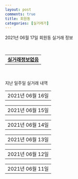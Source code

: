```yaml
---
layout: post
comments: true
title: 회원동
categories: [실거래가]
---
```


2021년 06월 17일 회원동 실거래 정보

<script type="text/javascript">
  google.charts.load('current', {'packages':['corechart']});
  google.charts.setOnLoadCallback(drawChart);

  function drawChart() {
    var data = google.visualization.arrayToDataTable([['거래일', '매매', '전월세', '전매'], ['2021-02', 8, 1, 0], ['2021-03', 6, 7, 0], ['2021-04', 7, 3, 0], ['2021-05', 11, 4, 0], ['2021-06', 51, 0, 0]]);

    var options = {
      title: '최근 유형별 거래량 추이',
      legend: { position: 'bottom' }
    };

    var chart = new google.visualization.LineChart(document.getElementById('columnchart_material'));
    chart.draw(data, (options));
  }
</script>

<div id="columnchart_material" style="width: 450px; margin-left: -35px; display: none"></div>
<br>
<table>
  <tr>
    <td colspan="4" style="font-weight: bold;"><a href="https://search.naver.com/search.naver?query=회원동 실거래정보없음">실거래정보없음</a></td>
  </tr>
    
</table>
    
<div style="margin-top: 50px; margin-bottom: 13px">지난 일주일 실거래 내역</div>

  <table style="width: 100%; margin-bottom: 1px">
      <tr class="header">
        <td>2021년 06월 16일</td>
      </tr>
      <tr class="child" style="display: none">
        <td>
            
        <table>
          <tr>
            <td colspan="4" style="font-weight: bold;"><a href="https://search.naver.com/search.naver?query=실거래정보없음">실거래정보없음</a></td>
          </tr>

        </table>
    
        </td>
      </tr>
  </table>
    
  <table style="width: 100%; margin-bottom: 1px">
      <tr class="header">
        <td>2021년 06월 15일</td>
      </tr>
      <tr class="child" style="display: none">
        <td>
            
        <table>
          <tr>
            <td colspan="4" style="font-weight: bold;"><a href="https://search.naver.com/search.naver?query=신진">신진</a></td>
          </tr>

          <tr>
            <td><a style="color: blue">매매</a></td>
            <td>1층</td>
            <td>68.17㎡</td>
            <td>계약일 2021-06-03</td>
          </tr>
          <tr>
            <td colspan="4">8,400</td>
          </tr>
    
        </table>
    
        </td>
      </tr>
  </table>
    
  <table style="width: 100%; margin-bottom: 1px">
      <tr class="header">
        <td>2021년 06월 14일</td>
      </tr>
      <tr class="child" style="display: none">
        <td>
            
        <table>
          <tr>
            <td colspan="4" style="font-weight: bold;"><a href="https://search.naver.com/search.naver?query=실거래정보없음">실거래정보없음</a></td>
          </tr>

        </table>
    
        </td>
      </tr>
  </table>
    
  <table style="width: 100%; margin-bottom: 1px">
      <tr class="header">
        <td>2021년 06월 13일</td>
      </tr>
      <tr class="child" style="display: none">
        <td>
            
        <table>
          <tr>
            <td colspan="4" style="font-weight: bold;"><a href="https://search.naver.com/search.naver?query=실거래정보없음">실거래정보없음</a></td>
          </tr>

        </table>
    
        </td>
      </tr>
  </table>
    
  <table style="width: 100%; margin-bottom: 1px">
      <tr class="header">
        <td>2021년 06월 12일</td>
      </tr>
      <tr class="child" style="display: none">
        <td>
            
        <table>
          <tr>
            <td colspan="4" style="font-weight: bold;"><a href="https://search.naver.com/search.naver?query=e-편한세상창원파크센트럴">e-편한세상창원파크센트럴</a></td>
          </tr>

          <tr>
            <td><a style="color: blue">매매</a></td>
            <td>3층</td>
            <td>103.2221㎡</td>
            <td>계약일 2021-06-08</td>
          </tr>
          <tr>
            <td colspan="4">27,993<br>기존최고가 27,993</td>
          </tr>
    
          <tr>
            <td><a style="color: blue">매매</a></td>
            <td>2층</td>
            <td>103.2221㎡</td>
            <td>계약일 2021-06-08</td>
          </tr>
          <tr>
            <td colspan="4">27,993<br>기존최고가 27,993</td>
          </tr>
    
          <tr>
            <td><a style="color: blue">매매</a></td>
            <td>1층</td>
            <td>103.2221㎡</td>
            <td>계약일 2021-06-08</td>
          </tr>
          <tr>
            <td colspan="4">27,993<br>기존최고가 27,993</td>
          </tr>
    
          <tr>
            <td><a style="color: blue">매매</a></td>
            <td>3층</td>
            <td>103.2221㎡</td>
            <td>계약일 2021-06-08</td>
          </tr>
          <tr>
            <td colspan="4">27,993<br>기존최고가 27,993</td>
          </tr>
    
          <tr>
            <td><a style="color: blue">매매</a></td>
            <td>2층</td>
            <td>103.2221㎡</td>
            <td>계약일 2021-06-08</td>
          </tr>
          <tr>
            <td colspan="4">27,993<br>기존최고가 27,993</td>
          </tr>
    
          <tr>
            <td><a style="color: blue">매매</a></td>
            <td>1층</td>
            <td>103.2221㎡</td>
            <td>계약일 2021-06-08</td>
          </tr>
          <tr>
            <td colspan="4">27,993<br>기존최고가 27,993</td>
          </tr>
    
          <tr>
            <td><a style="color: blue">매매</a></td>
            <td>4층</td>
            <td>103.2221㎡</td>
            <td>계약일 2021-06-08</td>
          </tr>
          <tr>
            <td colspan="4">27,993<br>기존최고가 27,993</td>
          </tr>
    
          <tr>
            <td><a style="color: blue">매매</a></td>
            <td>5층</td>
            <td>103.2221㎡</td>
            <td>계약일 2021-06-08</td>
          </tr>
          <tr>
            <td colspan="4">27,993<br>기존최고가 27,993</td>
          </tr>
    
          <tr>
            <td><a style="color: blue">매매</a></td>
            <td>7층</td>
            <td>103.2221㎡</td>
            <td>계약일 2021-06-08</td>
          </tr>
          <tr>
            <td colspan="4">27,993</td>
          </tr>
    
          <tr>
            <td><a style="color: blue">매매</a></td>
            <td>9층</td>
            <td>103.2221㎡</td>
            <td>계약일 2021-06-08</td>
          </tr>
          <tr>
            <td colspan="4">27,993</td>
          </tr>
    
          <tr>
            <td><a style="color: blue">매매</a></td>
            <td>4층</td>
            <td>103.2221㎡</td>
            <td>계약일 2021-06-08</td>
          </tr>
          <tr>
            <td colspan="4">27,993<br>기존최고가 27,993</td>
          </tr>
    
          <tr>
            <td><a style="color: blue">매매</a></td>
            <td>6층</td>
            <td>103.2221㎡</td>
            <td>계약일 2021-06-08</td>
          </tr>
          <tr>
            <td colspan="4">27,993<br>기존최고가 27,993</td>
          </tr>
    
          <tr>
            <td><a style="color: blue">매매</a></td>
            <td>6층</td>
            <td>103.2221㎡</td>
            <td>계약일 2021-06-08</td>
          </tr>
          <tr>
            <td colspan="4">27,993<br>기존최고가 27,993</td>
          </tr>
    
          <tr>
            <td><a style="color: blue">매매</a></td>
            <td>5층</td>
            <td>103.2221㎡</td>
            <td>계약일 2021-06-08</td>
          </tr>
          <tr>
            <td colspan="4">27,993<br>기존최고가 27,993</td>
          </tr>
    
          <tr>
            <td><a style="color: blue">매매</a></td>
            <td>18층</td>
            <td>103.2221㎡</td>
            <td>계약일 2021-06-08</td>
          </tr>
          <tr>
            <td colspan="4">27,993</td>
          </tr>
    
          <tr>
            <td><a style="color: blue">매매</a></td>
            <td>11층</td>
            <td>103.2221㎡</td>
            <td>계약일 2021-06-08</td>
          </tr>
          <tr>
            <td colspan="4">27,993</td>
          </tr>
    
          <tr>
            <td><a style="color: blue">매매</a></td>
            <td>25층</td>
            <td>103.2221㎡</td>
            <td>계약일 2021-06-08</td>
          </tr>
          <tr>
            <td colspan="4">27,993</td>
          </tr>
    
          <tr>
            <td><a style="color: blue">매매</a></td>
            <td>24층</td>
            <td>103.2221㎡</td>
            <td>계약일 2021-06-08</td>
          </tr>
          <tr>
            <td colspan="4">27,993</td>
          </tr>
    
          <tr>
            <td><a style="color: blue">매매</a></td>
            <td>27층</td>
            <td>103.2221㎡</td>
            <td>계약일 2021-06-08</td>
          </tr>
          <tr>
            <td colspan="4">27,993</td>
          </tr>
    
          <tr>
            <td><a style="color: blue">매매</a></td>
            <td>26층</td>
            <td>103.2221㎡</td>
            <td>계약일 2021-06-08</td>
          </tr>
          <tr>
            <td colspan="4">27,993</td>
          </tr>
    
          <tr>
            <td><a style="color: blue">매매</a></td>
            <td>1층</td>
            <td>38.8628㎡</td>
            <td>계약일 2021-06-08</td>
          </tr>
          <tr>
            <td colspan="4">13,129<br>기존최고가 13,129</td>
          </tr>
    
          <tr>
            <td><a style="color: blue">매매</a></td>
            <td>1층</td>
            <td>38.8628㎡</td>
            <td>계약일 2021-06-08</td>
          </tr>
          <tr>
            <td colspan="4">13,129<br>기존최고가 13,129</td>
          </tr>
    
          <tr>
            <td><a style="color: blue">매매</a></td>
            <td>2층</td>
            <td>38.8628㎡</td>
            <td>계약일 2021-06-08</td>
          </tr>
          <tr>
            <td colspan="4">13,129<br>기존최고가 13,129</td>
          </tr>
    
          <tr>
            <td><a style="color: blue">매매</a></td>
            <td>2층</td>
            <td>38.8628㎡</td>
            <td>계약일 2021-06-08</td>
          </tr>
          <tr>
            <td colspan="4">13,129<br>기존최고가 13,129</td>
          </tr>
    
          <tr>
            <td><a style="color: blue">매매</a></td>
            <td>5층</td>
            <td>38.8628㎡</td>
            <td>계약일 2021-06-08</td>
          </tr>
          <tr>
            <td colspan="4">13,129<br>기존최고가 13,129</td>
          </tr>
    
          <tr>
            <td><a style="color: blue">매매</a></td>
            <td>4층</td>
            <td>38.8628㎡</td>
            <td>계약일 2021-06-08</td>
          </tr>
          <tr>
            <td colspan="4">13,129<br>기존최고가 13,129</td>
          </tr>
    
          <tr>
            <td><a style="color: blue">매매</a></td>
            <td>5층</td>
            <td>38.8628㎡</td>
            <td>계약일 2021-06-08</td>
          </tr>
          <tr>
            <td colspan="4">13,129<br>기존최고가 13,129</td>
          </tr>
    
          <tr>
            <td><a style="color: blue">매매</a></td>
            <td>5층</td>
            <td>38.8628㎡</td>
            <td>계약일 2021-06-08</td>
          </tr>
          <tr>
            <td colspan="4">13,129<br>기존최고가 13,129</td>
          </tr>
    
          <tr>
            <td><a style="color: blue">매매</a></td>
            <td>6층</td>
            <td>38.8628㎡</td>
            <td>계약일 2021-06-08</td>
          </tr>
          <tr>
            <td colspan="4">13,129</td>
          </tr>
    
          <tr>
            <td><a style="color: blue">매매</a></td>
            <td>3층</td>
            <td>38.8628㎡</td>
            <td>계약일 2021-06-08</td>
          </tr>
          <tr>
            <td colspan="4">13,129<br>기존최고가 13,129</td>
          </tr>
    
          <tr>
            <td><a style="color: blue">매매</a></td>
            <td>3층</td>
            <td>38.8628㎡</td>
            <td>계약일 2021-06-08</td>
          </tr>
          <tr>
            <td colspan="4">13,129<br>기존최고가 13,129</td>
          </tr>
    
          <tr>
            <td><a style="color: blue">매매</a></td>
            <td>3층</td>
            <td>38.8628㎡</td>
            <td>계약일 2021-06-08</td>
          </tr>
          <tr>
            <td colspan="4">13,129<br>기존최고가 13,129</td>
          </tr>
    
          <tr>
            <td><a style="color: blue">매매</a></td>
            <td>4층</td>
            <td>38.8628㎡</td>
            <td>계약일 2021-06-08</td>
          </tr>
          <tr>
            <td colspan="4">13,129<br>기존최고가 13,129</td>
          </tr>
    
          <tr>
            <td><a style="color: blue">매매</a></td>
            <td>4층</td>
            <td>38.8628㎡</td>
            <td>계약일 2021-06-08</td>
          </tr>
          <tr>
            <td colspan="4">13,129<br>기존최고가 13,129</td>
          </tr>
    
          <tr>
            <td><a style="color: blue">매매</a></td>
            <td>8층</td>
            <td>38.8628㎡</td>
            <td>계약일 2021-06-08</td>
          </tr>
          <tr>
            <td colspan="4">13,129<br>기존최고가 13,129</td>
          </tr>
    
          <tr>
            <td><a style="color: blue">매매</a></td>
            <td>7층</td>
            <td>38.8628㎡</td>
            <td>계약일 2021-06-08</td>
          </tr>
          <tr>
            <td colspan="4">13,129<br>기존최고가 13,129</td>
          </tr>
    
          <tr>
            <td><a style="color: blue">매매</a></td>
            <td>7층</td>
            <td>38.8628㎡</td>
            <td>계약일 2021-06-08</td>
          </tr>
          <tr>
            <td colspan="4">13,129<br>기존최고가 13,129</td>
          </tr>
    
          <tr>
            <td><a style="color: blue">매매</a></td>
            <td>9층</td>
            <td>38.8628㎡</td>
            <td>계약일 2021-06-08</td>
          </tr>
          <tr>
            <td colspan="4">13,129<br>기존최고가 13,129</td>
          </tr>
    
          <tr>
            <td><a style="color: blue">매매</a></td>
            <td>9층</td>
            <td>38.8628㎡</td>
            <td>계약일 2021-06-08</td>
          </tr>
          <tr>
            <td colspan="4">13,129<br>기존최고가 13,129</td>
          </tr>
    
          <tr>
            <td><a style="color: blue">매매</a></td>
            <td>10층</td>
            <td>38.8628㎡</td>
            <td>계약일 2021-06-08</td>
          </tr>
          <tr>
            <td colspan="4">13,129</td>
          </tr>
    
          <tr>
            <td><a style="color: blue">매매</a></td>
            <td>8층</td>
            <td>38.8628㎡</td>
            <td>계약일 2021-06-08</td>
          </tr>
          <tr>
            <td colspan="4">13,129<br>기존최고가 13,129</td>
          </tr>
    
          <tr>
            <td><a style="color: blue">매매</a></td>
            <td>9층</td>
            <td>38.8628㎡</td>
            <td>계약일 2021-06-08</td>
          </tr>
          <tr>
            <td colspan="4">13,129<br>기존최고가 13,129</td>
          </tr>
    
          <tr>
            <td><a style="color: blue">매매</a></td>
            <td>7층</td>
            <td>38.8628㎡</td>
            <td>계약일 2021-06-08</td>
          </tr>
          <tr>
            <td colspan="4">13,129<br>기존최고가 13,129</td>
          </tr>
    
          <tr>
            <td><a style="color: blue">매매</a></td>
            <td>8층</td>
            <td>38.8628㎡</td>
            <td>계약일 2021-06-08</td>
          </tr>
          <tr>
            <td colspan="4">13,129<br>기존최고가 13,129</td>
          </tr>
    
          <tr>
            <td><a style="color: blue">매매</a></td>
            <td>11층</td>
            <td>38.8628㎡</td>
            <td>계약일 2021-06-08</td>
          </tr>
          <tr>
            <td colspan="4">13,129<br>기존최고가 13,129</td>
          </tr>
    
          <tr>
            <td><a style="color: blue">매매</a></td>
            <td>11층</td>
            <td>38.8628㎡</td>
            <td>계약일 2021-06-08</td>
          </tr>
          <tr>
            <td colspan="4">13,129<br>기존최고가 13,129</td>
          </tr>
    
          <tr>
            <td><a style="color: blue">매매</a></td>
            <td>12층</td>
            <td>38.8628㎡</td>
            <td>계약일 2021-06-08</td>
          </tr>
          <tr>
            <td colspan="4">13,129</td>
          </tr>
    
          <tr>
            <td><a style="color: blue">매매</a></td>
            <td>11층</td>
            <td>38.8628㎡</td>
            <td>계약일 2021-06-08</td>
          </tr>
          <tr>
            <td colspan="4">13,129<br>기존최고가 13,129</td>
          </tr>
    
        </table>
    
        </td>
      </tr>
  </table>
    
  <table style="width: 100%; margin-bottom: 1px">
      <tr class="header">
        <td>2021년 06월 11일</td>
      </tr>
      <tr class="child" style="display: none">
        <td>
            
        <table>
          <tr>
            <td colspan="4" style="font-weight: bold;"><a href="https://search.naver.com/search.naver?query=천지리치빌">천지리치빌</a></td>
          </tr>

          <tr>
            <td><a style="color: blue">매매</a></td>
            <td>10층</td>
            <td>84.4427㎡</td>
            <td>계약일 2021-06-04</td>
          </tr>
          <tr>
            <td colspan="4">18,100</td>
          </tr>
    
        </table>
    
        </td>
      </tr>
  </table>
    

